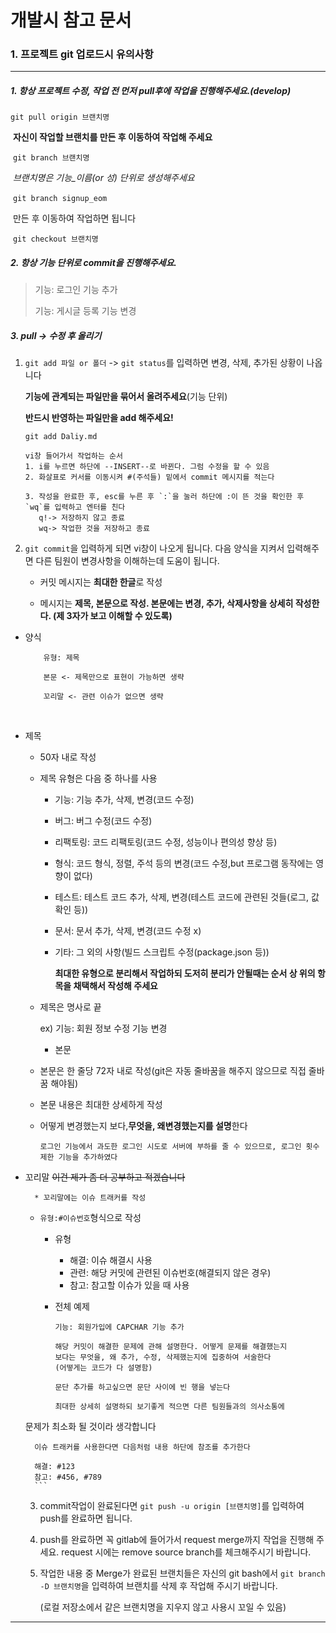 # 개발시 참고 문서

### 1. 프로젝트 git 업로드시 유의사항

*****

##### 1. 항상 프로젝트 수정, 작업 전 먼저 pull후에 작업을 진행해주세요.(develop)

`git pull origin 브랜치명`



​	**자신이 작업할 브랜치를 만든 후 이동하여 작업해 주세요**

​	`git branch 브랜치명`

​	*브랜치명은 기능\_이름(or 성) 단위로 생성해주세요*

​	`git branch signup_eom`

​	만든 후 이동하여 작업하면 됩니다

​	`git checkout 브랜치명`



##### 2. 항상 기능 단위로 commit을 진행해주세요.

> 기능: 로그인 기능 추가
>
> 기능: 게시글 등록 기능 변경



##### 3. pull -> 수정 후 올리기

 1. `git add 파일 or 폴더` -> `git status`를 입력하면 변경, 삭제, 추가된 상황이 나옵니다

    **기능에 관계되는 파일만을 묶어서 올려주세요**(기능 단위)

    **반드시 반영하는 파일만을 add 해주세요!** 

	 `git add Daliy.md`
	
	
	
	```text
	vi창 들어가서 작업하는 순서
	1. i를 누르면 하단에 --INSERT--로 바뀐다. 그럼 수정을 할 수 있음
	2. 화살표로 커서를 이동시켜 #(주석들) 밑에서 commit 메시지를 적는다
	
	3. 작성을 완료한 후, esc를 누른 후 `:`을 눌러 하단에 :이 뜬 것을 확인한 후 `wq`를 입력하고 엔터를 친다
	   q!-> 저장하지 않고 종료
	   wq-> 작업한 것을 저장하고 종료
	```
	
2. `git commit`을 입력하게 되면 vi창이 나오게 됩니다. 다음 양식을 지켜서 입력해주면 다른 팀원이 변경사항을 이해하는데 도움이 됩니다.

    * 커밋 메시지는 **최대한 한글**로 작성

    * 메시지는 **제목, 본문으로 작성. 본문에는 변경, 추가, 삭제사항을 상세히 작성한다. (제 3자가 보고 이해할 수 있도록)**

* 양식
  
  ```text
      유형: 제목
  
      본문 <- 제목만으로 표현이 가능하면 생략
  
      꼬리말 <- 관련 이슈가 없으면 생략
  ```


​    
  * 제목
    
    * 50자 내로 작성
    
    * 제목 유형은 다음 중 하나를 사용
    
      * 기능: 기능 추가, 삭제, 변경(코드 수정)
    
      * 버그: 버그 수정(코드 수정)
    
      * 리팩토링: 코드 리팩토링(코드 수정, 성능이나 편의성 향상 등)
    
      * 형식: 코드 형식, 정렬, 주석 등의 변경(코드 수정,but 프로그램 동작에는 영향이 없다)
    
      * 테스트: 테스트 코드 추가, 삭제, 변경(테스트 코드에 관련된 것들(로그, 값 확인 등))
    
      * 문서: 문서 추가, 삭제, 변경(코드 수정 x)
    
      * 기타: 그 외의 사항(빌드 스크립트 수정(package.json 등))
    
        **최대한 유형으로 분리해서 작업하되 도저히 분리가 안될때는 순서 상 위의 항목을 채택해서 작성해 주세요**
    
    * 제목은 명사로 끝
    
      ex) 기능: 회원 정보 수정 기능 변경
    
    
    
      * 본문
    
    * 본문은 한 줄당 72자 내로 작성(git은 자동 줄바꿈을 해주지 않으므로 직접 줄바꿈 해야됨)
    
    * 본문 내용은 최대한 상세하게 작성
    
    * 어떻게 변경했는지 보다,**무엇을, 왜변경했는지를 설명**한다
    
          로그인 기능에서 과도한 로그인 시도로 서버에 부하를 줄 수 있으므로, 로그인 횟수 제한 기능을 추가하였다
      
        
    
* 꼬리말 ~~이건 제가 좀 더 공부하고 적겠습니다~~
      
        * 꼬리말에는 이슈 트래커를 작성
    * `유형:#이슈번호`형식으로 작성
        * 유형
          * 해결: 이슈 해결시 사용
          * 관련: 해당 커밋에 관련된 이슈번호(해결되지 않은 경우)
          * 참고: 참고할 이슈가 있을 때 사용
    
        
    
      * 전체 예제
    
        ```text
        기능: 회원가입에 CAPCHAR 기능 추가
        
        해당 커밋이 해결한 문제에 관해 설명한다. 어떻게 문제를 해결했는지
        보다는 무엇을, 왜 추가, 수정, 삭제했는지에 집중하여 서술한다
        (어떻게는 코드가 다 설명함)
        
        문단 추가를 하고싶으면 문단 사이에 빈 행을 넣는다
    
        최대한 상세히 설명하되 보기좋게 적으면 다른 팀원들과의 의사소통에
	문제가 최소화 될 것이라 생각합니다
	    
	    이슈 트래커를 사용한다면 다음처럼 내용 하단에 참조를 추가한다
	    
	    해결: #123
	    참고: #456, #789
	    ```
	
	
	
	3. commit작업이 완료된다면 `git push -u origin [브랜치명]`를 입력하여 push를 완료하면 됩니다.
	
	   
	
	4. push를 완료하면 꼭 gitlab에 들어가서 request merge까지 작업을 진행해 주세요. request 시에는 remove source branch를 체크해주시기 바랍니다.
	
	   
	
	5. 작업한 내용 중 Merge가 완료된 브랜치들은 자신의 git bash에서 `git branch -D 브랜치명`을 입력하여 브랜치를 삭제 후 작업해 주시기 바랍니다.
	
	   (로컬 저장소에서 같은 브랜치명을 지우지 않고 사용시 꼬일 수 있음)
	
	

*****
